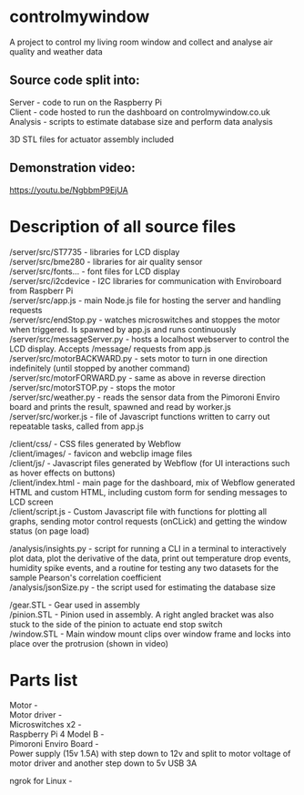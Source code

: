 # controlmywindow
A project to control my living room window and collect and analyse air quality and weather data

Source code split into:
-----------------------
Server - code to run on the Raspberry Pi  
Client - code hosted to run the dashboard on controlmywindow.co.uk  
Analysis - scripts to  estimate database size and perform data analysis  

3D STL files for actuator assembly included   

Demonstration video:
--------------------
https://youtu.be/NgbbmP9EjUA

Description of all source files
===============================

/server/src/ST7735  - libraries for LCD display  
/server/src/bme280  - libraries for air quality sensor  
/server/src/fonts...  - font files for LCD display  
/server/src/i2cdevice  - I2C libraries for communication with Enviroboard from Raspberr Pi  
/server/src/app.js  - main Node.js file for hosting the server and handling requests  
/server/src/endStop.py  - watches microswitches and stoppes the motor when triggered. Is spawned by app.js and runs continuously  
/server/src/messageServer.py  - hosts a localhost webserver to control the LCD display. Accepts /message/<body> requests from app.js  
/server/src/motorBACKWARD.py  - sets motor to turn in one direction indefinitely (until stopped by another command)  
/server/src/motorFORWARD.py  - same as above in reverse direction  
/server/src/motorSTOP.py  - stops the motor  
/server/src/weather.py  - reads the sensor data from the Pimoroni Enviro board and prints the result, spawned and read by worker.js  
/server/src/worker.js  - file of Javascript functions written to carry out repeatable tasks, called from app.js  
  
/client/css/  - CSS files generated by Webflow  
/client/images/  - favicon and webclip image files  
/client/js/  - Javascript files generated by Webflow (for UI interactions such as hover effects on buttons)  
/client/index.html  - main page for the dashboard, mix of Webflow generated HTML and custom HTML, including custom form for sending messages to LCD screen  
/client/script.js  - Custom Javascript file with functions for plotting all graphs, sending motor control requests (onCLick) and getting the window status (on page load)  
  
/analysis/insights.py  - script for running a CLI in a terminal to interactively plot data, plot the derivative of the data, print out temperature drop events, humidity spike events, and a routine for testing any two datasets for the sample Pearson's correlation coefficient  
/analysis/jsonSize.py  - the script used for estimating the database size  
  
/gear.STL  - Gear used in assembly  
/pinion.STL  - Pinion used in assembly. A right angled bracket was also stuck to the side of the pinion to actuate end stop switch  
/window.STL  - Main window mount clips over window frame and locks into place over the protrusion (shown in video)  
  
Parts list
==========
  
Motor -  
Motor driver -  
Microswitches x2 -  
Raspberry Pi 4 Model B -  
Pimoroni Enviro Board -  
Power supply (15v 1.5A) with step down to 12v and split to motor voltage of motor driver and another step down to 5v USB 3A  
  
ngrok for Linux -  
